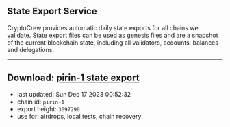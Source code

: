 ## State Export Service
CryptoCrew provides automatic daily state exports for all chains we validate. State export files can be used as genesis files and are a snapshot of the current blockchain state, including all validators, accounts, balances and delegations.

---
**Download: [pirin-1 state export](https://dl.ccvalidators.com/SERVICE/nolus/pirin-1_export_3097290.json)**
---

- last updated: Sun Dec 17 2023 00:52:32
- chain id: `pirin-1`
- export height: `3097290`
- use for: airdrops, local tests, chain recovery

